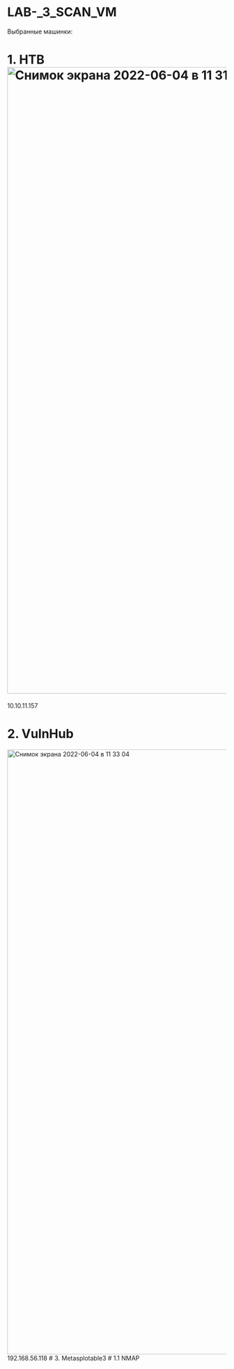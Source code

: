 # LAB-_3_SCAN_VM
Выбранные машинки:
# 1. HTB  <img width="1437" alt="Снимок экрана 2022-06-04 в 11 31 22" src="https://user-images.githubusercontent.com/63841835/171971389-21b1f282-f84c-476e-aebd-ce71f0fcce9e.png">
10.10.11.157
# 2. VulnHub
<img width="1387" alt="Снимок экрана 2022-06-04 в 11 33 04" src="https://user-images.githubusercontent.com/63841835/171971445-59e08439-7c21-4cdb-8dea-f866e3c0bbdb.png">
192.168.56.118
# 3. Metasplotable3
# 1.1 NMAP
